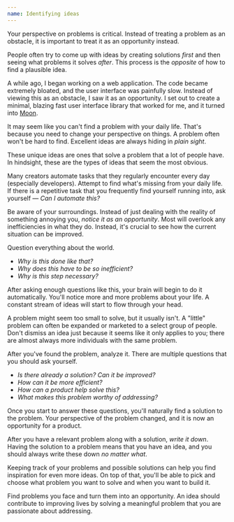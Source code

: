 ```yaml
---
name: Identifying ideas
---
```


Your perspective on problems is critical. Instead of treating a problem as an obstacle, it is important to treat it as an opportunity instead.

People often try to come up with ideas by creating solutions _first_ and then seeing what problems it solves _after_. This process is the _opposite_ of how to find a plausible idea.

A while ago, I began working on a web application. The code became extremely bloated, and the user interface was painfully slow. Instead of viewing this as an obstacle, I saw it as an opportunity. I set out to create a minimal, blazing fast user interface library that worked for me, and it turned into [Moon](https://kbrsh.github.io/moon).

It may seem like you can't find a problem with your daily life. That's because you need to change your perspective on things. A problem often won't be hard to find. Excellent ideas are always hiding in _plain sight_.

These unique ideas are ones that solve a problem that a lot of people have. In hindsight, these are the types of ideas that seem the most obvious.

Many creators automate tasks that they regularly encounter every day (especially developers). Attempt to find what's missing from your daily life. If there is a repetitive task that you frequently find yourself running into, ask yourself — _Can I automate this?_

Be aware of your surroundings. Instead of just dealing with the reality of something annoying you, _notice it as an opportunity_. Most will overlook any inefficiencies in what they do. Instead, it's crucial to see how the current situation can be improved.

Question everything about the world.

* _Why is this done like that?_
* _Why does this have to be so inefficient?_
* _Why is this step necessary?_

After asking enough questions like this, your brain will begin to do it automatically. You'll notice more and more problems about your life. A constant stream of ideas will start to flow through your head.

A problem might seem too small to solve, but it usually isn't. A "little" problem can often be expanded or marketed to a select group of people. Don't dismiss an idea just because it seems like it only applies to you; there are almost always more individuals with the same problem.

After you've found the problem, analyze it. There are multiple questions that you should ask yourself.

* _Is there already a solution? Can it be improved?_
* _How can it be more efficient?_
* _How can a product help solve this?_
* _What makes this problem worthy of addressing?_

Once you start to answer these questions, you'll naturally find a solution to the problem. Your perspective of the problem changed, and it is now an opportunity for a product.

After you have a relevant problem along with a solution, _write it down_. Having the solution to a problem means that you have an idea, and you should always write these down _no matter what_.

Keeping track of your problems and possible solutions can help you find inspiration for even more ideas. On top of that, you'll be able to pick and choose what problem you want to solve and when you want to build it.

Find problems you face and turn them into an opportunity. An idea should contribute to improving lives by solving a meaningful problem that you are passionate about addressing.
